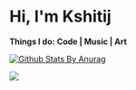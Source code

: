 # Hi, I'm Kshitij

**Things I do:**
**Code | Music | Art**

[![Github Stats By Anurag](https://github-readme-stats.vercel.app/api?username=m0rphtail&show_icons=true&title_color=fff&icon_color=79ff97&text_color=9f9f9f&bg_color=151515)](https://github.com/anuraghazra/github-readme-stats)

![](https://visitor-badge.glitch.me/badge?page_id=m0rphtail.m0rphtail)
